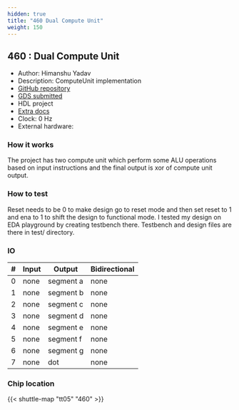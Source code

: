 ```yaml
---
hidden: true
title: "460 Dual Compute Unit"
weight: 150
---
```


## 460 : Dual Compute Unit

* Author: Himanshu Yadav
* Description: ComputeUnit implementation
* [GitHub repository](https://github.com/himanshu5-prog/tt_um_myChip)
* [GDS submitted](https://github.com/himanshu5-prog/tt_um_myChip/actions/runs/6520001004)
* HDL project
* [Extra docs]()
* Clock: 0 Hz
* External hardware: 



### How it works

The project has two compute unit which perform some ALU operations based on input instructions and the final output
is xor of compute unit output.


### How to test

Reset needs to be 0 to make design go to reset mode and then set reset to 1 and ena to 1 to shift the design to
functional mode. I tested my design on EDA playground by creating testbench there. Testbench and design files are
there in test/ directory.


### IO

| # | Input        | Output       | Bidirectional      |
|---|--------------|--------------| -------------------|
| 0 | none  | segment a | none |
| 1 | none  | segment b | none |
| 2 | none  | segment c | none |
| 3 | none  | segment d | none |
| 4 | none  | segment e | none |
| 5 | none  | segment f | none |
| 6 | none  | segment g | none |
| 7 | none  | dot | none |

### Chip location

{{< shuttle-map "tt05" "460" >}}
